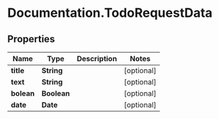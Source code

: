 # Documentation.TodoRequestData

## Properties

Name | Type | Description | Notes
------------ | ------------- | ------------- | -------------
**title** | **String** |  | [optional] 
**text** | **String** |  | [optional] 
**bolean** | **Boolean** |  | [optional] 
**date** | **Date** |  | [optional] 


